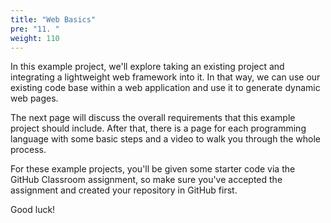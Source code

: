 ```yaml
---
title: "Web Basics"
pre: "11. "
weight: 110
---
```


In this example project, we'll explore taking an existing project and integrating a lightweight web framework into it. In that way, we can use our existing code base within a web application and use it to generate dynamic web pages.

The next page will discuss the overall requirements that this example project should include. After that, there is a page for each programming language with some basic steps and a video to walk you through the whole process. 

For these example projects, you'll be given some starter code via the GitHub Classroom assignment, so make sure you've accepted the assignment and created your repository in GitHub first.

Good luck!